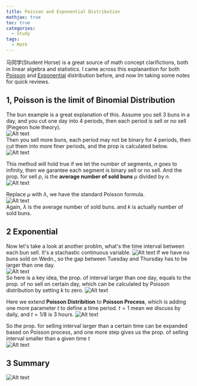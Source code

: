 ```yaml
---
title: Poisson and Exponential Distribution
mathjax: true
toc: true
categories:
  - Study
tags:
  - Math
---
```


马同学(Student Horse) is a great source of math concept clarifictions, both in linear algebra and statistics. I came across this explanantion for both [Poisson](https://www.zhihu.com/question/26441147) and [Exponential](https://www.zhihu.com/question/24796044/answer/673838656) distribution before, and now Im taking some notes for quick reviews.

## 1, Poisson is the limit of Binomial Distribution
The bun example is a great explanation of this. Assume you sell 3 buns in a day, and you cut one day into 4 periods, then each period is sell or no sell (Piegeon hole theory).   
![Alt text](/assets/images/2023/23-11-02-Poisson-Exponential_files/4buns.png)  
Then you sell more buns, each period may not be binary for 4 periods, then cut them into more finer periods, and the prop is calculated below.  
![Alt text](/assets/images/2023/23-11-02-Poisson-Exponential_files/7buns.png)

This method will hold true if we let the number of segments, $n$ goes to infinity, then we garantee each segment is binary sell or no sell. And the prop. for sell $p$, is the **average number of sold buns** $\mu$ divided by $n$.  
![Alt text](/assets/images/2023/23-11-02-Poisson-Exponential_files/mu.png)

Replace $\mu$ with $\lambda$, we have the standard Poisson formula.  
![Alt text](/assets/images/2023/23-11-02-Poisson-Exponential_files/lambda.png)  
Again, $\lambda$ is the average number of sold buns. and $k$ is actually number of sold buns. 


## 2 Exponential 
Now let's take a look at another problm, what's the time interval between each bun sell. It's a stachastic continuous variable. 
![Alt text](/assets/images/2023/23-11-02-Poisson-Exponential_files/tgaps.png)
If we have no buns sold on Wedn., so the gap between Tuesday and Thursday has to be larger than one day.   
![Alt text](/assets/images/2023/23-11-02-Poisson-Exponential_files/nosellwedn.png)  
So here is a key idea, the prop. of interval larger than one day, equals to the prop. of no sell on certain day, which can be calculated by Poisson distribution by setting $k$ to zero. 
![Alt text](/assets/images/2023/23-11-02-Poisson-Exponential_files/poissonandexp.png)

Here we extend **Poisson Distribition** to **Poisson Process**, which is adding one more parameter $t$ to define a time period. $t=1$ mean we discuss by daily, and $t=1/8$ is 3 hours. 
![Alt text](/assets/images/2023/23-11-02-Poisson-Exponential_files/poissonprocess.png)

So the prop. for selling interval larger than a certain time can be expanded based on Poisson process, and one more step gives us the prop. of selling interval smaller than a given time $t$  
![Alt text](/assets/images/2023/23-11-02-Poisson-Exponential_files/exp.png)


## 3 Summary
 ![Alt text](/assets/images/2023/23-11-02-Poisson-Exponential_files/summary.png)